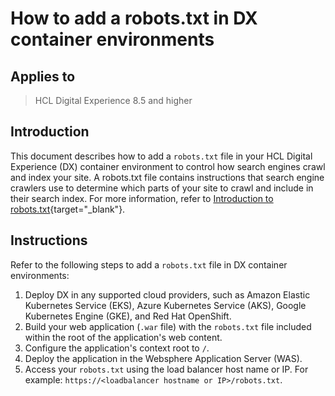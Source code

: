 # How to add a robots.txt in DX container environments

## Applies to

> HCL Digital Experience 8.5 and higher

## Introduction

This document describes how to add a `robots.txt` file in your HCL Digital Experience (DX) container environment to control how search engines crawl and index your site. A robots.txt file contains instructions that search engine crawlers use to determine which parts of your site to crawl and include in their search index. For more information, refer to [Introduction to robots.txt](https://developers.google.com/search/docs/crawling-indexing/robots/intro){target="_blank"}.

## Instructions

Refer to the following steps to add a `robots.txt` file in DX container environments:

1. Deploy DX in any supported cloud providers, such as Amazon Elastic Kubernetes Service (EKS), Azure Kubernetes Service (AKS), Google Kubernetes Engine (GKE), and Red Hat OpenShift.  
2. Build your web application (`.war` file) with the `robots.txt` file included within the root of the application's web content.
3. Configure the application's context root to `/`.
4. Deploy the application in the Websphere Application Server (WAS).
5. Access your `robots.txt` using the load balancer host name or IP. For example: `https://<loadbalancer hostname or IP>/robots.txt`.
